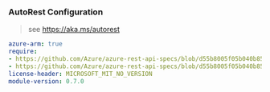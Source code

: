 ### AutoRest Configuration

> see https://aka.ms/autorest

``` yaml
azure-arm: true
require:
- https://github.com/Azure/azure-rest-api-specs/blob/d55b8005f05b040b852c15e74a0f3e36494a15e1/specification/mixedreality/resource-manager/readme.md
- https://github.com/Azure/azure-rest-api-specs/blob/d55b8005f05b040b852c15e74a0f3e36494a15e1/specification/mixedreality/resource-manager/readme.go.md
license-header: MICROSOFT_MIT_NO_VERSION
module-version: 0.7.0

```